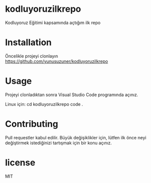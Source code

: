 # kodluyoruzilkrepo
Kodluyoruz Eğitimi kapsamında açtığım ilk repo
# Installation
Öncelikle projeyi clonlayın
https://github.com/yunusuzuner/kodluyoruzilkrepo
# Usage
Projeyi clonladıktan sonra Visual Studio Code programında açınız.

Linux için:
cd kodluyoruzilkrepo
code .
# Contributing
Pull requestler kabul edilir. Büyük değişiklikler için, lütfen ilk önce neyi değiştirmek istediğinizi tartışmak için bir konu açınız.
# license
MIT